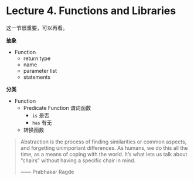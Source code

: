 # Lecture 4. Functions and Libraries

这一节很重要，可以再看。

**抽象**

-   Function
    -   return type
    -   name
    -   parameter list
    -   statements

**分类**

-   Function
    -   Predicate Function 谓词函数
        -   `is` 是否
        -   `has` 有无
    -   转换函数

>   Abstraction is the process of finding similarities or common aspects, and forgetting unimportant differences. As humans, we do this all the time, as a means of coping with the world. It’s what lets us talk about ”chairs” without having a specific chair in mind. 
>
>   —— Prabhakar Ragde
